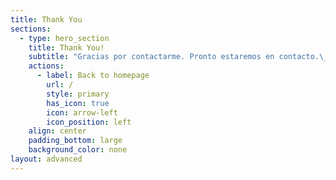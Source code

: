 ```yaml
---
title: Thank You
sections:
  - type: hero_section
    title: Thank You!
    subtitle: "Gracias por contactarme. Pronto estaremos en contacto.\_ \_ \_ \_ \_ \_ \_ Que tengas un increíble día!"
    actions:
      - label: Back to homepage
        url: /
        style: primary
        has_icon: true
        icon: arrow-left
        icon_position: left
    align: center
    padding_bottom: large
    background_color: none
layout: advanced
---
```

